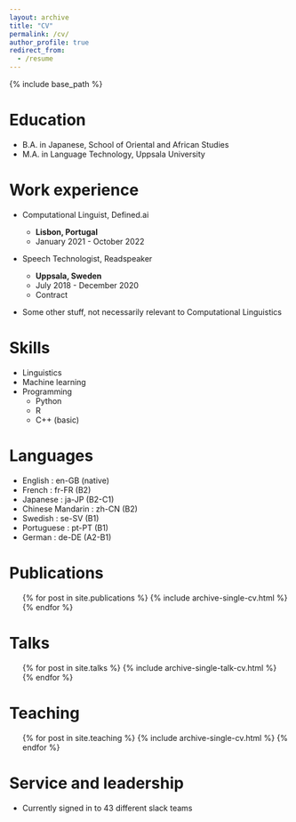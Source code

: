 ```yaml
---
layout: archive
title: "CV"
permalink: /cv/
author_profile: true
redirect_from:
  - /resume
---
```


{% include base_path %}

Education
======
* B.A. in Japanese, School of Oriental and African Studies
* M.A. in Language Technology, Uppsala University

Work experience
======
* Computational Linguist, Defined.ai
  * **Lisbon, Portugal**
  * January 2021 - October 2022

* Speech Technologist, Readspeaker
  * **Uppsala, Sweden**
  * July 2018 - December 2020
  * Contract

 * Some other stuff, not necessarily relevant to Computational Linguistics
  
Skills
======
* Linguistics
* Machine learning
* Programming
  * Python
  * R
  * C++ (basic)
 
Languages
======
* English : en-GB (native)
* French : fr-FR (B2)
* Japanese : ja-JP (B2-C1)
* Chinese Mandarin : zh-CN (B2)
* Swedish : se-SV (B1)
* Portuguese : pt-PT (B1)
* German : de-DE (A2-B1)

Publications
======
  <ul>{% for post in site.publications %}
    {% include archive-single-cv.html %}
  {% endfor %}</ul>
  
Talks
======
  <ul>{% for post in site.talks %}
    {% include archive-single-talk-cv.html %}
  {% endfor %}</ul>
  
Teaching
======
  <ul>{% for post in site.teaching %}
    {% include archive-single-cv.html %}
  {% endfor %}</ul>
  
Service and leadership
======
* Currently signed in to 43 different slack teams
